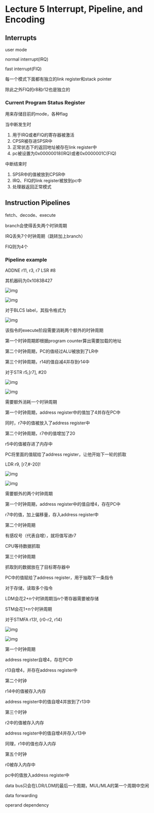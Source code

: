# Lecture 5 Interrupt, Pipeline, and Encoding

## Interrupts

user mode

normal interrupt(IRQ)

fast interrupt(FIQ)

每一个模式下面都有独立的link register和stack pointer

除此之外FIQ的r8和r12也是独立的

### Current Program Status Register

用来存储目前的mode，各种flag

当中断发生时

1. 用于IRQ或者FIQ的寄存器被激活
2. CPSR被存进SPSR中
3. 正常状态下的返回地址被存在link register中
4. pc被设置为0x00000018(IRQ)或者0x0000001C(FIQ)

中断结束时

1. SPSR中的值被放到CPSR中
2. IRQ、FIQ的link register被放到pc中
3. 处理器返回正常模式

## Instruction Pipelines

fetch、decode、execute

branch会使得丢失两个时钟周期

IRQ丢失7个时钟周期（跳转加上branch）

FIQ则为4个

### Pipeline example

ADDNE r11, r3, r7 LSR #8

其机器码为0x1083B427

![img](./Snipaste_2019-12-28_19-13-09.png)

![img](./Snipaste_2019-12-28_19-14-36.png)

对于BLCS label，其指令格式为

![img](./Snipaste_2019-12-28_19-26-18.png)

该指令的execute阶段需要消耗两个额外的时钟周期

第一个时钟周期即根据program counter算出需要加载的地址

第二个时钟周期，PC的值经过ALU被放到了LR中

第三个时钟周期，r14的值自减4并存到r14中

对于STR r5,[r7], #20

![img](./Snipaste_2019-12-28_19-35-34.png)

![img](./Snipaste_2019-12-28_19-35-57.png)

需要额外消耗一个时钟周期

第一个时钟周期，address register中的值加了4并存在PC中

同时，r7中的值被放入了address register中

第二个时钟周期，r7中的值增加了20

r5中的值被存进了内存中

PC将里面的值赋给了address register，让他开始下一轮的抓取

LDR r9, [r7,#-20]!

![img](./Snipaste_2019-12-28_19-42-12.png)

![img](./Snipaste_2019-12-28_19-42-54.png)

需要额外的两个时钟周期

第一个时钟周期，address register中的值自增4，存在PC中

r7中的值，加上偏移量，存入address register中

第二个时钟周期

有感叹号（代表自增），就将值写进r7

CPU等待数据抓取

第三个时钟周期

抓取到的数据放在了目标寄存器中

PC中的值赋给了address register，用于抽取下一条指令

对于存储，读取多个指令

LDM会花2+n个时钟周期当n个寄存器需要被存储

STM会花1+n个时钟周期

对于STMFA r13!, {r0-r2, r14}

![img](./Snipaste_2019-12-28_19-52-15.png)

![img](./Snipaste_2019-12-28_19-52-42.png)

第一个时钟周期

address register自增4，存在PC中

r13自增4，并存在address register中

第二个时钟

r14中的值被存入内存

address register中的值自增4并放到了r13中

第三个时钟

r2中的值被存入内存

address register中的值自增4并存入r13中

同理，r1中的值也存入内存

第五个时钟

r0被存入内存中

pc中的值放入address register中



data bus只会在LDR/LDM的最后一个周期，MUL/MLA的第一个周期中空闲

data forwarding

operand dependency